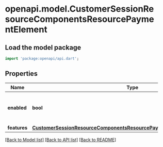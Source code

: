 # openapi.model.CustomerSessionResourceComponentsResourcePaymentElement

## Load the model package
```dart
import 'package:openapi/api.dart';
```

## Properties
Name | Type | Description | Notes
------------ | ------------- | ------------- | -------------
**enabled** | **bool** | Whether the Payment Element is enabled. | 
**features** | [**CustomerSessionResourceComponentsResourcePaymentElementResourceFeatures**](CustomerSessionResourceComponentsResourcePaymentElementResourceFeatures.md) |  | [optional] 

[[Back to Model list]](../README.md#documentation-for-models) [[Back to API list]](../README.md#documentation-for-api-endpoints) [[Back to README]](../README.md)


